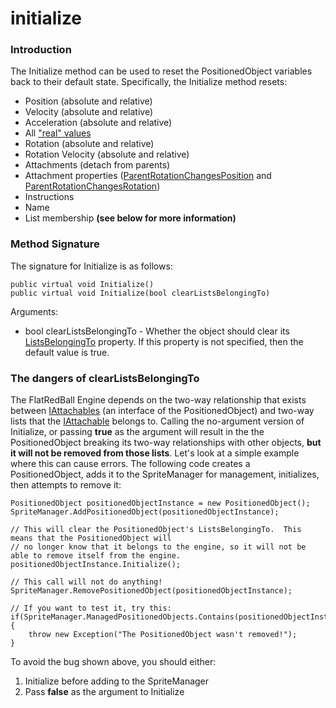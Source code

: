 # initialize

### Introduction

The Initialize method can be used to reset the PositionedObject variables back to their default state. Specifically, the Initialize method resets:

* Position (absolute and relative)
* Velocity (absolute and relative)
* Acceleration (absolute and relative)
* All ["real" values](../../../../frb/docs/index.php#Real\_Velocity\_and\_Acceleration)
* Rotation (absolute and relative)
* Rotation Velocity (absolute and relative)
* Attachments (detach from parents)
* Attachment properties ([ParentRotationChangesPosition](../../../../frb/docs/index.php) and [ParentRotationChangesRotation](../../../../frb/docs/index.php))
* Instructions
* Name
* List membership **(see below for more information)**

### Method Signature

The signature for Initialize is as follows:

```
public virtual void Initialize()
public virtual void Initialize(bool clearListsBelongingTo)
```

Arguments:

* bool clearListsBelongingTo - Whether the object should clear its [ListsBelongingTo](../../../../frb/docs/index.php) property. If this property is not specified, then the default value is true.

### The dangers of clearListsBelongingTo

The FlatRedBall Engine depends on the two-way relationship that exists between [IAttachables](../../../../frb/docs/index.php) (an interface of the PositionedObject) and two-way lists that the [IAttachable](../../../../frb/docs/index.php) belongs to. Calling the no-argument version of Initialize, or passing **true** as the argument will result in the the PositionedObject breaking its two-way relationships with other objects, **but it will not be removed from those lists**. Let's look at a simple example where this can cause errors. The following code creates a PositionedObject, adds it to the SpriteManager for management, initializes, then attempts to remove it:

```
PositionedObject positionedObjectInstance = new PositionedObject();
SpriteManager.AddPositionedObject(positionedObjectInstance);

// This will clear the PositionedObject's ListsBelongingTo.  This means that the PositionedObject will
// no longer know that it belongs to the engine, so it will not be able to remove itself from the engine.
positionedObjectInstance.Initialize(); 

// This call will not do anything!
SpriteManager.RemovePositionedObject(positionedObjectInstance);

// If you want to test it, try this:
if(SpriteManager.ManagedPositionedObjects.Contains(positionedObjectInstance))
{
    throw new Exception("The PositionedObject wasn't removed!");
}
```

To avoid the bug shown above, you should either:

1. Initialize before adding to the SpriteManager
2. Pass **false** as the argument to Initialize
